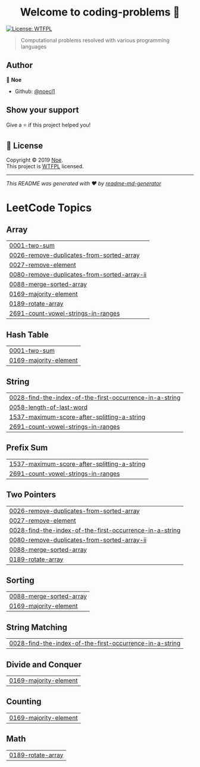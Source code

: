 <h1 align="center">Welcome to coding-problems 👋</h1>
<p>
  <a href="http://www.wtfpl.net/">
    <img alt="License: WTFPL" src="https://img.shields.io/badge/License-WTFPL-yellow.svg" target="_blank" />
  </a>
</p>

> Computational problems resolved with various programming languages

## Author

👤 **Noe**

* Github: [@noecl1](https://github.com/noecl1)

## Show your support

Give a ⭐️ if this project helped you!

## 📝 License

Copyright © 2019 [Noe](https://github.com/noecl1).<br />
This project is [WTFPL](http://www.wtfpl.net/) licensed.

***
_This README was generated with ❤️ by [readme-md-generator](https://github.com/kefranabg/readme-md-generator)_

<!---LeetCode Topics Start-->
# LeetCode Topics
## Array
|  |
| ------- |
| [0001-two-sum](https://github.com/noecamacho/coding-problems/tree/master/0001-two-sum) |
| [0026-remove-duplicates-from-sorted-array](https://github.com/noecamacho/coding-problems/tree/master/0026-remove-duplicates-from-sorted-array) |
| [0027-remove-element](https://github.com/noecamacho/coding-problems/tree/master/0027-remove-element) |
| [0080-remove-duplicates-from-sorted-array-ii](https://github.com/noecamacho/coding-problems/tree/master/0080-remove-duplicates-from-sorted-array-ii) |
| [0088-merge-sorted-array](https://github.com/noecamacho/coding-problems/tree/master/0088-merge-sorted-array) |
| [0169-majority-element](https://github.com/noecamacho/coding-problems/tree/master/0169-majority-element) |
| [0189-rotate-array](https://github.com/noecamacho/coding-problems/tree/master/0189-rotate-array) |
| [2691-count-vowel-strings-in-ranges](https://github.com/noecamacho/coding-problems/tree/master/2691-count-vowel-strings-in-ranges) |
## Hash Table
|  |
| ------- |
| [0001-two-sum](https://github.com/noecamacho/coding-problems/tree/master/0001-two-sum) |
| [0169-majority-element](https://github.com/noecamacho/coding-problems/tree/master/0169-majority-element) |
## String
|  |
| ------- |
| [0028-find-the-index-of-the-first-occurrence-in-a-string](https://github.com/noecamacho/coding-problems/tree/master/0028-find-the-index-of-the-first-occurrence-in-a-string) |
| [0058-length-of-last-word](https://github.com/noecamacho/coding-problems/tree/master/0058-length-of-last-word) |
| [1537-maximum-score-after-splitting-a-string](https://github.com/noecamacho/coding-problems/tree/master/1537-maximum-score-after-splitting-a-string) |
| [2691-count-vowel-strings-in-ranges](https://github.com/noecamacho/coding-problems/tree/master/2691-count-vowel-strings-in-ranges) |
## Prefix Sum
|  |
| ------- |
| [1537-maximum-score-after-splitting-a-string](https://github.com/noecamacho/coding-problems/tree/master/1537-maximum-score-after-splitting-a-string) |
| [2691-count-vowel-strings-in-ranges](https://github.com/noecamacho/coding-problems/tree/master/2691-count-vowel-strings-in-ranges) |
## Two Pointers
|  |
| ------- |
| [0026-remove-duplicates-from-sorted-array](https://github.com/noecamacho/coding-problems/tree/master/0026-remove-duplicates-from-sorted-array) |
| [0027-remove-element](https://github.com/noecamacho/coding-problems/tree/master/0027-remove-element) |
| [0028-find-the-index-of-the-first-occurrence-in-a-string](https://github.com/noecamacho/coding-problems/tree/master/0028-find-the-index-of-the-first-occurrence-in-a-string) |
| [0080-remove-duplicates-from-sorted-array-ii](https://github.com/noecamacho/coding-problems/tree/master/0080-remove-duplicates-from-sorted-array-ii) |
| [0088-merge-sorted-array](https://github.com/noecamacho/coding-problems/tree/master/0088-merge-sorted-array) |
| [0189-rotate-array](https://github.com/noecamacho/coding-problems/tree/master/0189-rotate-array) |
## Sorting
|  |
| ------- |
| [0088-merge-sorted-array](https://github.com/noecamacho/coding-problems/tree/master/0088-merge-sorted-array) |
| [0169-majority-element](https://github.com/noecamacho/coding-problems/tree/master/0169-majority-element) |
## String Matching
|  |
| ------- |
| [0028-find-the-index-of-the-first-occurrence-in-a-string](https://github.com/noecamacho/coding-problems/tree/master/0028-find-the-index-of-the-first-occurrence-in-a-string) |
## Divide and Conquer
|  |
| ------- |
| [0169-majority-element](https://github.com/noecamacho/coding-problems/tree/master/0169-majority-element) |
## Counting
|  |
| ------- |
| [0169-majority-element](https://github.com/noecamacho/coding-problems/tree/master/0169-majority-element) |
## Math
|  |
| ------- |
| [0189-rotate-array](https://github.com/noecamacho/coding-problems/tree/master/0189-rotate-array) |
<!---LeetCode Topics End-->